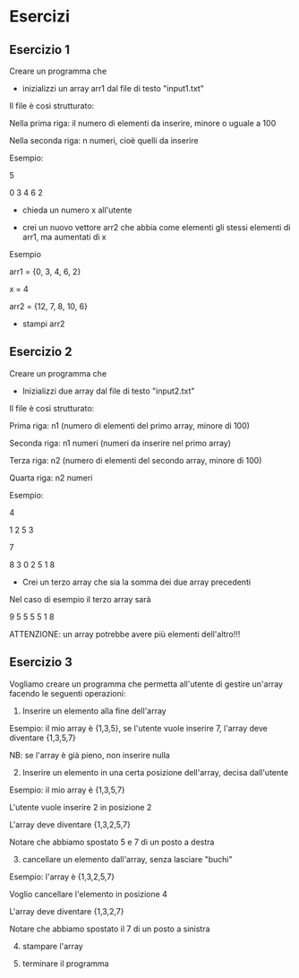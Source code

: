 # Esercizi
## Esercizio 1

Creare un programma che
- inizializzi un array arr1 dal file di testo "input1.txt"

Il file è così strutturato:

Nella prima riga: il numero di elementi da inserire, minore o uguale a 100

Nella seconda riga: n numeri, cioè quelli da inserire


Esempio:

5

0 3 4 6 2

- chieda un numero x all'utente

- crei un nuovo vettore arr2 che abbia come elementi gli stessi elementi di arr1, ma aumentati di x

Esempio

arr1 = {0, 3, 4, 6, 2}

x = 4

arr2 = {12, 7, 8, 10, 6}

- stampi arr2

## Esercizio 2

Creare un programma che
- Inizializzi due array dal file di testo "input2.txt"

Il file è così strutturato:

Prima riga: n1 (numero di elementi del primo array, minore di 100)

Seconda riga: n1 numeri (numeri da inserire nel primo array)

Terza riga: n2 (numero di elementi del secondo array, minore di 100)

Quarta riga: n2 numeri


Esempio:

4

1 2 5 3

7

8 3 0 2 5 1 8

- Crei un terzo array che sia la somma dei due array precedenti

Nel caso di esempio il terzo array sarà

9 5 5 5 5 1 8

ATTENZIONE: un array potrebbe avere più elementi dell'altro!!!

## Esercizio 3

Vogliamo creare un programma che permetta all'utente di gestire un'array facendo le seguenti operazioni:

1. Inserire un elemento alla fine dell'array

Esempio: il mio array è {1,3,5}, se l'utente vuole inserire 7, l'array deve diventare {1,3,5,7}

NB: se l'array è già pieno, non inserire nulla
	
2. Inserire un elemento in una certa posizione dell'array, decisa dall'utente

Esempio: il mio array è {1,3,5,7}

L'utente vuole inserire 2 in posizione 2

L'array deve diventare {1,3,2,5,7}

Notare che abbiamo spostato 5 e 7 di un posto a destra
	
3. cancellare un elemento dall'array, senza lasciare "buchi"

Esempio: l'array è {1,3,2,5,7}

Voglio cancellare l'elemento in posizione 4

L'array deve diventare {1,3,2,7}

Notare che abbiamo spostato il 7 di un posto a sinistra
	
4. stampare l'array
	
5. terminare il programma
